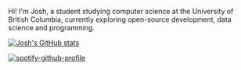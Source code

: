 Hi! I'm Josh, a student studying computer science at the University of British Columbia, currently exploring open-source development, data science and programming.

[![Josh's GitHub stats](https://github-readme-stats.vercel.app/api?username=joshhwuu&hide=stars,contribs,issues&show=prs_merged&theme=transparent&show_icons=true&hide_rank=true&show_icons=true)](https://github.com/anuraghazra/github-readme-stats)

[![spotify-github-profile](https://spotify-github-profile.vercel.app/api/view?uid=joshiris123&cover_image=true&theme=natemoo-re&show_offline=false&background_color=121212&interchange=true&bar_color_cover=true&bar_color=4e90b1)](https://github.com/kittinan/spotify-github-profile)
<!---
joshhwuu/joshhwuu is a ✨ special ✨ repository because its `README.md` (this file) appears on your GitHub profile.
You can click the Preview link to take a look at your changes.
--->
